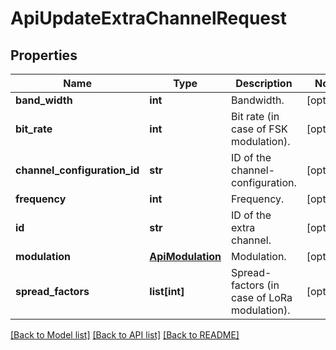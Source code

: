 # ApiUpdateExtraChannelRequest

## Properties
Name | Type | Description | Notes
------------ | ------------- | ------------- | -------------
**band_width** | **int** | Bandwidth. | [optional] 
**bit_rate** | **int** | Bit rate (in case of FSK modulation). | [optional] 
**channel_configuration_id** | **str** | ID of the channel-configuration. | [optional] 
**frequency** | **int** | Frequency. | [optional] 
**id** | **str** | ID of the extra channel. | [optional] 
**modulation** | [**ApiModulation**](ApiModulation.md) | Modulation. | [optional] 
**spread_factors** | **list[int]** | Spread-factors (in case of LoRa modulation). | [optional] 

[[Back to Model list]](../README.md#documentation-for-models) [[Back to API list]](../README.md#documentation-for-api-endpoints) [[Back to README]](../README.md)



